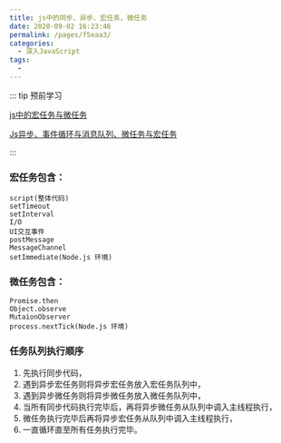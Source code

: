 ```yaml
---
title: js中的同步、异步、宏任务，微任务
date: 2020-09-02 16:23:46
permalink: /pages/f5eaa3/
categories: 
  - 深入JavaScript
tags: 
  - 
---
```

::: tip 预前学习

[js中的宏任务与微任务](https://zhuanlan.zhihu.com/p/78113300)

[Js异步、事件循环与消息队列、微任务与宏任务](https://juejin.im/post/6844904154603880455)

:::

### 宏任务包含：

```text
script(整体代码)
setTimeout
setInterval
I/O
UI交互事件
postMessage
MessageChannel
setImmediate(Node.js 环境)
```

### 微任务包含：

```text
Promise.then
Object.observe
MutaionObserver
process.nextTick(Node.js 环境)
```

### 任务队列执行顺序

1. 先执行同步代码， 
2. 遇到异步宏任务则将异步宏任务放入宏任务队列中，
3. 
   遇到异步微任务则将异步微任务放入微任务队列中，
4. 
   当所有同步代码执行完毕后，再将异步微任务从队列中调入主线程执行， 
5. 微任务执行完毕后再将异步宏任务从队列中调入主线程执行，
6. 
   一直循环直至所有任务执行完毕。